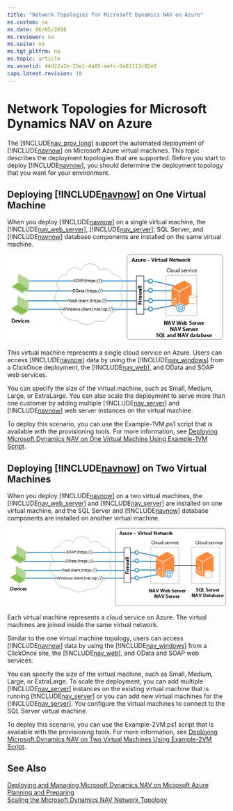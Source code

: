 ```yaml
---
title: "Network Topologies for Microsoft Dynamics NAV on Azure"
ms.custom: na
ms.date: 06/05/2016
ms.reviewer: na
ms.suite: na
ms.tgt_pltfrm: na
ms.topic: article
ms.assetid: 44d22a2e-25e1-4a85-aefc-0a81113c02e0
caps.latest.revision: 10
---
```

# Network Topologies for Microsoft Dynamics NAV on Azure
The [!INCLUDE[nav_prov_long](includes/nav_prov_long_md.md)] support the automated deployment of [!INCLUDE[navnow](includes/navnow_md.md)] on Microsoft Azure virtual machines. This topic describes the deployment topologies that are supported. Before you start to deploy [!INCLUDE[navnow](includes/navnow_md.md)], you should determine the deployment topology that you want for your environment.  
  
## Deploying [!INCLUDE[navnow](includes/navnow_md.md)] on One Virtual Machine  
 When you deploy [!INCLUDE[navnow](includes/navnow_md.md)] on a single virtual machine, the [!INCLUDE[nav_web_server](includes/nav_web_server_md.md)], [!INCLUDE[nav_server](includes/nav_server_md.md)], SQL Server, and [!INCLUDE[navnow](includes/navnow_md.md)] database components are installed on the same virtual machine.  
  
 ![NAV topology on one Azure virtual machine](media/NAV_Azure_1VM_Topology_Overview.png "NAV\_Azure\_1VM\_Topology\_Overview")  
  
 This virtual machine represents a single cloud service on Azure. Users can access [!INCLUDE[navnow](includes/navnow_md.md)] data by using the [!INCLUDE[nav_windows](includes/nav_windows_md.md)] from a ClickOnce deployment, the [!INCLUDE[nav_web](includes/nav_web_md.md)], and OData and SOAP web services.  
  
 You can specify the size of the virtual machine, such as Small, Medium, Large, or ExtraLarge. You can also scale the deployment to serve more than one customer by adding multiple [!INCLUDE[nav_server](includes/nav_server_md.md)] and [!INCLUDE[navnow](includes/navnow_md.md)] web server instances on the virtual machine.  
  
 To deploy this scenario, you can use the Example\-1VM.ps1 script that is available with the provisioning tools. For more information, see [Deploying Microsoft Dynamics NAV on One Virtual Machine Using Example\-1VM Script](Deploying-Microsoft-Dynamics-NAV-on-One-Virtual-Machine-Using-Example-1VM-Script.md).  
  
## Deploying [!INCLUDE[navnow](includes/navnow_md.md)] on Two Virtual Machines  
 When you deploy [!INCLUDE[navnow](includes/navnow_md.md)] on a two virtual machines, the [!INCLUDE[nav_web_server](includes/nav_web_server_md.md)] and [!INCLUDE[nav_server](includes/nav_server_md.md)] are installed on one virtual machine, and the SQL Server and [!INCLUDE[navnow](includes/navnow_md.md)] database components are installed on another virtual machine.  
  
 ![NAV topology on two Azure virtual machines](media/NAV_Azure_2VM_Topology_Overview.png "NAV\_Azure\_2VM\_Topology\_Overview")  
  
 Each virtual machine represents a cloud service on Azure. The virtual machines are joined inside the same virtual network.  
  
 Similar to the one virtual machine topology, users can access [!INCLUDE[navnow](includes/navnow_md.md)] data by using the [!INCLUDE[nav_windows](includes/nav_windows_md.md)] from a ClickOnce site, the [!INCLUDE[nav_web](includes/nav_web_md.md)], and OData and SOAP web services.  
  
 You can specify the size of the virtual machine, such as Small, Medium, Large, or ExtraLarge. To scale the deployment, you can add multiple [!INCLUDE[nav_server](includes/nav_server_md.md)] instances on the existing virtual machine that is running [!INCLUDE[nav_server](includes/nav_server_md.md)] or you can add new virtual machines for the [!INCLUDE[nav_server](includes/nav_server_md.md)]. You configure the virtual machines to connect to the SQL Server virtual machine.  
  
 To deploy this scenario, you can use the Example\-2VM.ps1 script that is available with the provisioning tools. For more information, see [Deploying Microsoft Dynamics NAV on Two Virtual Machines Using Example\-2VM Script](Deploying-Microsoft-Dynamics-NAV-on-Two-Virtual-Machines-Using-Example-2VM-Script.md).  
  
## See Also  
 [Deploying and Managing Microsoft Dynamics NAV on Microsoft Azure](Deploying-and-Managing-Microsoft-Dynamics-NAV-on-Microsoft-Azure.md)   
 [Planning and Preparing](Planning-and-Preparing.md)   
 [Scaling the Microsoft Dynamics NAV Network Topology](Scaling-the-Microsoft-Dynamics-NAV-Network-Topology.md)